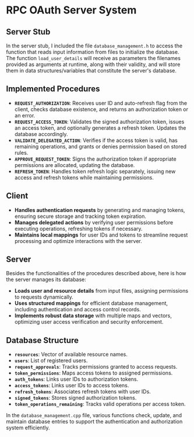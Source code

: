 # RPC OAuth Server System 

## Server Stub

In the server stub, I included the file `database_management.h` to access the function that reads input information from files to initialize the database. The function `load_user_details` will receive as parameters the filenames provided as arguments at runtime, along with their validity, and will store them in data structures/variables that constitute the server's database.

## Implemented Procedures

- **`REQUEST_AUTHORIZATION`**: Receives user ID and auto-refresh flag from the client, checks database existence, and returns an authorization token or an error.
- **`REQUEST_ACCESS_TOKEN`**: Validates the signed authorization token, issues an access token, and optionally generates a refresh token. Updates the database accordingly.
- **`VALIDATE_DELEGATED_ACTION`**: Verifies if the access token is valid, has remaining operations, and grants or denies permission based on stored rules.
- **`APPROVE_REQUEST_TOKEN`**: Signs the authorization token if appropriate permissions are allocated, updating the database.
- **`REFRESH_TOKEN`**: Handles token refresh logic separately, issuing new access and refresh tokens while maintaining permissions.

## Client

- **Handles authentication requests** by generating and managing tokens, ensuring secure storage and tracking token expiration.
- **Manages delegated actions** by verifying user permissions before executing operations, refreshing tokens if necessary.
- **Maintains local mappings** for user IDs and tokens to streamline request processing and optimize interactions with the server.

## Server

Besides the functionalities of the procedures described above, here is how the server manages its database:

- **Loads user and resource details** from input files, assigning permissions to requests dynamically.
- **Uses structured mappings** for efficient database management, including authentication and access control records.
- **Implements robust data storage** with multiple maps and vectors, optimizing user access verification and security enforcement.

## Database Structure

- **`resources`**: Vector of available resource names.
- **`users`**: List of registered users.
- **`request_approvals`**: Tracks permissions granted to access requests.
- **`token_permissions`**: Maps access tokens to assigned permissions.
- **`auth_tokens`**: Links user IDs to authorization tokens.
- **`access_tokens`**: Links user IDs to access tokens.
- **`refresh_tokens`**: Associates refresh tokens with user IDs.
- **`signed_tokens`**: Stores signed authorization tokens.
- **`token_operations_remaining`**: Tracks valid operations per access token.

In the `database_management.cpp` file, various functions check, update, and maintain database entries to support the authentication and authorization system efficiently.


